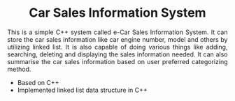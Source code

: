 <h1 align="center"> Car Sales Information System </h1>

<p align="justify">
This is a simple C++ system called e-Car Sales Information System. It can store the car sales information like car engine number, model and others by utilizing linked list.  It is also capable of doing various things like adding, searching, deleting and displaying the sales information needed. It can also summarise the car sales information based on user preferred categorizing method.
</p>

- Based on C++ 
- Implemented linked list data structure in C++

